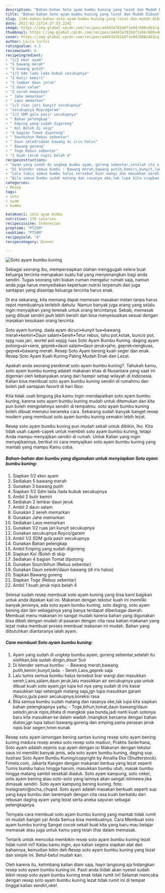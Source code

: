 ```yaml
---
description: "Bahan-bahan Soto ayam bumbu kuning yang lezat dan Mudah Dibuat"
title: "Bahan-bahan Soto ayam bumbu kuning yang lezat dan Mudah Dibuat"
slug: 1344-bahan-bahan-soto-ayam-bumbu-kuning-yang-lezat-dan-mudah-dibuat
date: 2021-02-21T14:37:53.224Z
image: https://img-global.cpcdn.com/recipes/a4d43a781b6f1e94/680x482cq70/soto-ayam-bumbu-kuning-foto-resep-utama.jpg
thumbnail: https://img-global.cpcdn.com/recipes/a4d43a781b6f1e94/680x482cq70/soto-ayam-bumbu-kuning-foto-resep-utama.jpg
cover: https://img-global.cpcdn.com/recipes/a4d43a781b6f1e94/680x482cq70/soto-ayam-bumbu-kuning-foto-resep-utama.jpg
author: Leila Curtis
ratingvalue: 4.5
reviewcount: 8
recipeingredient:
- "1/2 ekor ayam"
- "5 bawang merah"
- "3 bawang putih"
- "1/2 Sdm lada lada bubuk secukupnya"
- "2 butir kemiri"
- "2 lembar daun jeruk"
- "2 daun salam"
- "2 sereh memarkan"
- " Jahe memarkan"
- " Laos memarkan"
- "1/2 ruas jari kunyit secukupnya"
- "secukupnya Roycogaram"
- "1/2 SDM gula pasir secukupnya"
- " Bahan pelengkap"
- " Emping yang sudah digoreng"
- " Kol Boleh di skip"
- "4 bagian Tomat dipotong"
- " Sounbihun Rebus sebentar"
- " Daun seledridaun bawang di iris halus"
- " Bawang goreng"
- " Toge Rebus sebentar"
- "1 buah jeruk nipis belah 4"
recipeinstructions:
- "Ayam yang sudah di ungkep bumbu ayam, goreng sebentar,setelah itu sisihkan,bila sudah dingin,disuir Suir"
- "Di blender semua bumbu : Bawang merah,bawang putih,kemiri,kunyit,lada. Sereh,Laos,geprek saja"
- "Lalu tumis semua bumbu halus tersebut biar wangi dan masukkan sereh,Laos,salam,daun jeruk,lalu masukkan air secukupnya yaa untuk dibuat kuah soto ayam,jgn lupa kol nya yang sudah di iris kasar masukkan tapi setengah matang saja,jgn lupa masukkan garam /Royco,gula pasir secukupnya,koreksi rasa"
- "Bila semua bumbu sudah matang dan rasanya oke,tak lupa kita siapkan bahan pelengkapnya yaitu; Toge,bihun,tomat,daun bawang/daun seledri,jeruk nipis,ditata di mangkok yaa bunda,jadi nanti kuah sotonya baru kita masukkan ke dalam wadah /mangkok bersama dengan bahan diatas,jgn lupa taburi bawang goreng dan emping,sama perasan jeruk nipis biar segerr,hmm eunak"
categories:
- Resep
tags:
- soto
- ayam
- bumbu

katakunci: soto ayam bumbu 
nutrition: 170 calories
recipecuisine: Indonesian
preptime: "PT25M"
cooktime: "PT50M"
recipeyield: "4"
recipecategory: Dinner

---
```



![Soto ayam bumbu kuning](https://img-global.cpcdn.com/recipes/a4d43a781b6f1e94/680x482cq70/soto-ayam-bumbu-kuning-foto-resep-utama.jpg)

Sebagai seorang ibu, mempersiapkan olahan menggugah selera buat keluarga tercinta merupakan suatu hal yang menyenangkan bagi anda sendiri. Tugas seorang istri bukan cuman mengatur rumah saja, namun anda juga harus menyediakan keperluan nutrisi terpenuhi dan juga santapan yang disantap keluarga tercinta harus enak.

Di era  sekarang, kita memang dapat memesan masakan instan tanpa harus repot membuatnya terlebih dahulu. Namun banyak juga orang yang selalu ingin menyajikan yang terenak untuk orang tercintanya. Sebab, memasak yang dibuat sendiri jauh lebih bersih dan bisa menyesuaikan sesuai dengan masakan kesukaan orang tercinta. 

Soto ayam kuning. dada ayam dicuci•kunyit tua•bawang merah•kemiri•Daun salam•Sereh•Telur rebus, tahu pot.kotak, buncis pot. spjg ruas jari, wortel pot.sepjg ruas Soto Ayam Bumbu Kuning. daging ayam potong•air•sere, geprek•daun salam•daun jeruk•jahe, geprek•lengkuas, geprek•bawang merah. Resep Soto Ayam bening kuah seger dan enak. Resep Soto Ayam Kuah Kuning Paling Mudah Enak dan Lezat.

Apakah anda seorang penikmat soto ayam bumbu kuning?. Tahukah kamu, soto ayam bumbu kuning adalah makanan khas di Nusantara yang saat ini digemari oleh kebanyakan orang dari hampir setiap wilayah di Indonesia. Kalian bisa membuat soto ayam bumbu kuning sendiri di rumahmu dan boleh jadi santapan favorit di hari libur.

Kita tidak usah bingung jika kamu ingin mendapatkan soto ayam bumbu kuning, karena soto ayam bumbu kuning mudah untuk ditemukan dan kita pun boleh mengolahnya sendiri di tempatmu. soto ayam bumbu kuning boleh dibuat memalui beraneka cara. Sekarang sudah banyak banget resep modern yang membuat soto ayam bumbu kuning semakin lebih lezat.

Resep soto ayam bumbu kuning pun mudah sekali untuk dibikin, lho. Kita tidak usah capek-capek untuk membeli soto ayam bumbu kuning, tetapi Anda mampu menyajikan sendiri di rumah. Untuk Kalian yang ingin menyajikannya, berikut ini cara menyajikan soto ayam bumbu kuning yang mantab yang mampu Kamu coba.

<!--inarticleads1-->

##### Bahan-bahan dan bumbu yang digunakan untuk menyiapkan Soto ayam bumbu kuning:

1. Siapkan 1/2 ekor ayam
1. Sediakan 5 bawang merah
1. Gunakan 3 bawang putih
1. Siapkan 1/2 Sdm lada /lada bubuk secukupnya
1. Ambil 2 butir kemiri
1. Sediakan 2 lembar daun jeruk
1. Ambil 2 daun salam
1. Gunakan 2 sereh memarkan
1. Gunakan  Jahe memarkan
1. Sediakan  Laos memarkan
1. Gunakan 1/2 ruas jari kunyit secukupnya
1. Gunakan secukupnya Royco/garam
1. Ambil 1/2 SDM gula pasir secukupnya
1. Gunakan  Bahan pelengkap
1. Ambil  Emping yang sudah digoreng
1. Siapkan  Kol /Boleh di skip
1. Sediakan 4 bagian Tomat dipotong
1. Gunakan  Soun/bihun (Rebus sebentar)
1. Gunakan  Daun seledri/daun bawang (di iris halus)
1. Siapkan  Bawang goreng
1. Siapkan  Toge (Rebus sebentar)
1. Ambil 1 buah jeruk nipis belah 4


Selesai sudah resep membuat soto ayam kuning yang bisa kami bagikan untuk anda dipekan kali ini. Makanan dengan tekstur kuah ini memiliki banyak jenisnya, ada soto ayam bumbu kuning, soto daging, soto ayam bening dan lain sebagainya yang banya terdapat diberbagai daerah. Membuat menu makanan ini sangat mudah karena bahan yang digunakan bisa dibeli dengan mudah di pasaran dengan cita rasa bahan makanan yang lezat maka membuat proses membuat makanan ini mudah. Bahan yang dibutuhkan diantaranya ialah ayam. 

<!--inarticleads2-->

##### Cara membuat Soto ayam bumbu kuning:

1. Ayam yang sudah di ungkep bumbu ayam, goreng sebentar,setelah itu sisihkan,bila sudah dingin,disuir Suir
1. Di blender semua bumbu : - Bawang merah,bawang putih,kemiri,kunyit,lada. - Sereh,Laos,geprek saja
1. Lalu tumis semua bumbu halus tersebut biar wangi dan masukkan sereh,Laos,salam,daun jeruk,lalu masukkan air secukupnya yaa untuk dibuat kuah soto ayam,jgn lupa kol nya yang sudah di iris kasar masukkan tapi setengah matang saja,jgn lupa masukkan garam /Royco,gula pasir secukupnya,koreksi rasa
1. Bila semua bumbu sudah matang dan rasanya oke,tak lupa kita siapkan bahan pelengkapnya yaitu; - Toge,bihun,tomat,daun bawang/daun seledri,jeruk nipis,ditata di mangkok yaa bunda,jadi nanti kuah sotonya baru kita masukkan ke dalam wadah /mangkok bersama dengan bahan diatas,jgn lupa taburi bawang goreng dan emping,sama perasan jeruk nipis biar segerr,hmm eunak


Resep soto ayam lamongan bening santan kuning resep soto ayam bening kuning madura resep aneka soto resep soto madiun, Praktis Sederhana, Soto ayam adalah sejenis sup ayam dengan isi Makanan dengan tekstur saus ini memiliki banyak jenis, ada soto ayam bumbu kuning, daging sup. ilustrasi Soto Ayam Bumbu Kuning/copyright by Amallia Eka (Shutterstock). Fimela.com, Jakarta Kangen dengan makanan berkua yang lezat seperti Tumis bumbu halus hingga harum, masukkan bumbu utuh, masak bumbu hingga matang sambil sesekali diaduk. Soto ayam kampung, soto ceker, soto ayam bening atau soto-soto yang lainnya akan sangat istimewa jika dimasak sendiri. Soto ayam kampung bening kuning. foto: Instagram/@ocha_chupid. Soto ayam adalah masakan berkuah seperti sup yang kaya bumbu dan berempah dengan cita rasa kuah berkaldu dari rebusan daging ayam yang lezat serta aneka sayuran sebagai pelengkapnya. 

Ternyata cara membuat soto ayam bumbu kuning yang mantab tidak rumit ini mudah banget ya! Anda Semua bisa membuatnya. Cara Membuat soto ayam bumbu kuning Sangat cocok sekali buat kita yang baru mau belajar memasak atau juga untuk kamu yang telah lihai dalam memasak.

Tertarik untuk mencoba membikin resep soto ayam bumbu kuning lezat tidak rumit ini? Kalau kamu ingin, ayo kalian segera siapkan alat dan bahannya, kemudian bikin deh Resep soto ayam bumbu kuning yang lezat dan simple ini. Betul-betul mudah kan. 

Oleh karena itu, ketimbang kalian diam saja, hayo langsung aja hidangkan resep soto ayam bumbu kuning ini. Pasti anda tiidak akan nyesel sudah bikin resep soto ayam bumbu kuning enak tidak rumit ini! Selamat mencoba dengan resep soto ayam bumbu kuning lezat tidak rumit ini di tempat tinggal kalian sendiri,oke!.


